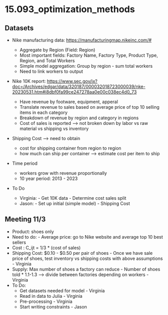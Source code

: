# 15.093_optimization_methods

## Datasets
- Nike manufacturing data: https://manufacturingmap.nikeinc.com/#
    - Aggregate by Region (Field: Region)
    - Most important fields: Factory Name, Factory Type, Product Type, Region, and Total Workers
    - Simple model aggregation: Group by region - sum total workers
    -  Need to link workers to output
- Nike 10K report: https://www.sec.gov/ix?doc=/Archives/edgar/data/320187/000032018723000039/nke-20230531.htm#i8dbf0fa99ce247278aa0e00c038ec4d0_73
     - Have revenue by footware, equipment, apperal
     - Translate revenue to sales based on average price of top 10 selling items in each category
     - Breakdown of revenue by region and category in regions
     - Cost of sales is reported --> not broken down by labor vs raw material vs shipping vs inventory
- Shipping Cost --> need to obtain
    - cost for shipping container from region to region
    - how much can ship per container --> estimate cost per item to ship

- Time period
    - workers grow with revenue proportionally
    - 10 year period: 2013 - 2023
 
- To Do
   - Virginia:
         - Get 10K data
         - Determine cost sales split
   - Jason:
         - Set up initial (simple model)
         - Shipping Cost
## Meeting 11/3
 - Product: shoes only
 - Need to do:
        - Average price: go to Nike website and average top 10 best sellers
- Cost : C_ijt = 1/3 * (cost of sales)
- Shipping Cost: $0.10 - $0.50 per pair of shoes
      - Once we have sale price of shoes, test inventory vs shipping costs with above assumptions - Virginia
- Supply: Max number of shoes a factory can reduce
        - Number of shoes told * 1.1-1.3 --> divide between factories depending on workers - Virginia
- To Do:
  - Get datasets needed for model - Virginia
  - Read in data to Julia - Virginia
  - Pre-processing - Virginia
  - Start writing constraints - Jason

